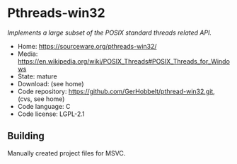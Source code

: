 # Pthreads-win32

_Implements a large subset of the POSIX standard threads related API._

- Home: https://sourceware.org/pthreads-win32/
- Media: https://en.wikipedia.org/wiki/POSIX_Threads#POSIX_Threads_for_Windows
- State: mature
- Download: (see home)
- Code repository: https://github.com/GerHobbelt/pthread-win32.git, (cvs, see home) 
- Code language: C
- Code license: LGPL-2.1

## Building

Manually created project files for MSVC.

